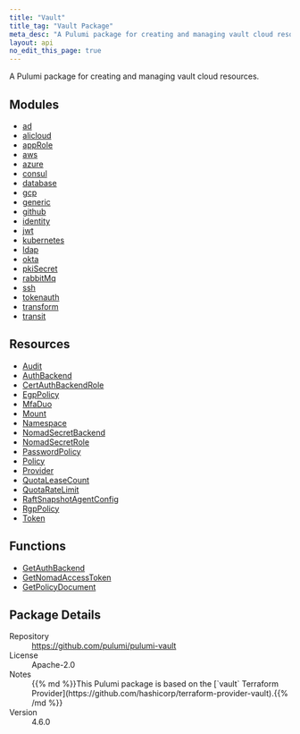 ```yaml
---
title: "Vault"
title_tag: "Vault Package"
meta_desc: "A Pulumi package for creating and managing vault cloud resources."
layout: api
no_edit_this_page: true
---
```


<!-- WARNING: this file was generated by Pulumi Docs Generator. -->
<!-- Do not edit by hand unless you're certain you know what you are doing! -->

A Pulumi package for creating and managing vault cloud resources.

<h2 id="modules">Modules</h2>
<ul class="api">
    <li><a href="ad/" title="ad"><span class="api-symbol api-symbol--module"></span>ad</a></li>
    <li><a href="alicloud/" title="alicloud"><span class="api-symbol api-symbol--module"></span>alicloud</a></li>
    <li><a href="approle/" title="appRole"><span class="api-symbol api-symbol--module"></span>appRole</a></li>
    <li><a href="aws/" title="aws"><span class="api-symbol api-symbol--module"></span>aws</a></li>
    <li><a href="azure/" title="azure"><span class="api-symbol api-symbol--module"></span>azure</a></li>
    <li><a href="consul/" title="consul"><span class="api-symbol api-symbol--module"></span>consul</a></li>
    <li><a href="database/" title="database"><span class="api-symbol api-symbol--module"></span>database</a></li>
    <li><a href="gcp/" title="gcp"><span class="api-symbol api-symbol--module"></span>gcp</a></li>
    <li><a href="generic/" title="generic"><span class="api-symbol api-symbol--module"></span>generic</a></li>
    <li><a href="github/" title="github"><span class="api-symbol api-symbol--module"></span>github</a></li>
    <li><a href="identity/" title="identity"><span class="api-symbol api-symbol--module"></span>identity</a></li>
    <li><a href="jwt/" title="jwt"><span class="api-symbol api-symbol--module"></span>jwt</a></li>
    <li><a href="kubernetes/" title="kubernetes"><span class="api-symbol api-symbol--module"></span>kubernetes</a></li>
    <li><a href="ldap/" title="ldap"><span class="api-symbol api-symbol--module"></span>ldap</a></li>
    <li><a href="okta/" title="okta"><span class="api-symbol api-symbol--module"></span>okta</a></li>
    <li><a href="pkisecret/" title="pkiSecret"><span class="api-symbol api-symbol--module"></span>pkiSecret</a></li>
    <li><a href="rabbitmq/" title="rabbitMq"><span class="api-symbol api-symbol--module"></span>rabbitMq</a></li>
    <li><a href="ssh/" title="ssh"><span class="api-symbol api-symbol--module"></span>ssh</a></li>
    <li><a href="tokenauth/" title="tokenauth"><span class="api-symbol api-symbol--module"></span>tokenauth</a></li>
    <li><a href="transform/" title="transform"><span class="api-symbol api-symbol--module"></span>transform</a></li>
    <li><a href="transit/" title="transit"><span class="api-symbol api-symbol--module"></span>transit</a></li>
</ul>

<h2 id="resources">Resources</h2>
<ul class="api">
    <li><a href="audit" title="Audit"><span class="api-symbol api-symbol--resource"></span>Audit</a></li>
    <li><a href="authbackend" title="AuthBackend"><span class="api-symbol api-symbol--resource"></span>AuthBackend</a></li>
    <li><a href="certauthbackendrole" title="CertAuthBackendRole"><span class="api-symbol api-symbol--resource"></span>CertAuthBackendRole</a></li>
    <li><a href="egppolicy" title="EgpPolicy"><span class="api-symbol api-symbol--resource"></span>EgpPolicy</a></li>
    <li><a href="mfaduo" title="MfaDuo"><span class="api-symbol api-symbol--resource"></span>MfaDuo</a></li>
    <li><a href="mount" title="Mount"><span class="api-symbol api-symbol--resource"></span>Mount</a></li>
    <li><a href="namespace" title="Namespace"><span class="api-symbol api-symbol--resource"></span>Namespace</a></li>
    <li><a href="nomadsecretbackend" title="NomadSecretBackend"><span class="api-symbol api-symbol--resource"></span>NomadSecretBackend</a></li>
    <li><a href="nomadsecretrole" title="NomadSecretRole"><span class="api-symbol api-symbol--resource"></span>NomadSecretRole</a></li>
    <li><a href="passwordpolicy" title="PasswordPolicy"><span class="api-symbol api-symbol--resource"></span>PasswordPolicy</a></li>
    <li><a href="policy" title="Policy"><span class="api-symbol api-symbol--resource"></span>Policy</a></li>
    <li><a href="provider" title="Provider"><span class="api-symbol api-symbol--resource"></span>Provider</a></li>
    <li><a href="quotaleasecount" title="QuotaLeaseCount"><span class="api-symbol api-symbol--resource"></span>QuotaLeaseCount</a></li>
    <li><a href="quotaratelimit" title="QuotaRateLimit"><span class="api-symbol api-symbol--resource"></span>QuotaRateLimit</a></li>
    <li><a href="raftsnapshotagentconfig" title="RaftSnapshotAgentConfig"><span class="api-symbol api-symbol--resource"></span>RaftSnapshotAgentConfig</a></li>
    <li><a href="rgppolicy" title="RgpPolicy"><span class="api-symbol api-symbol--resource"></span>RgpPolicy</a></li>
    <li><a href="token" title="Token"><span class="api-symbol api-symbol--resource"></span>Token</a></li>
</ul>

<h2 id="functions">Functions</h2>
<ul class="api">
    <li><a href="getauthbackend" title="GetAuthBackend"><span class="api-symbol api-symbol--function"></span>GetAuthBackend</a></li>
    <li><a href="getnomadaccesstoken" title="GetNomadAccessToken"><span class="api-symbol api-symbol--function"></span>GetNomadAccessToken</a></li>
    <li><a href="getpolicydocument" title="GetPolicyDocument"><span class="api-symbol api-symbol--function"></span>GetPolicyDocument</a></li>
</ul>

<h2 id="package-details">Package Details</h2>
<dl class="package-details">
	<dt>Repository</dt>
	<dd><a href="https://github.com/pulumi/pulumi-vault">https://github.com/pulumi/pulumi-vault</a></dd>
	<dt>License</dt>
	<dd>Apache-2.0</dd>
	<dt>Notes</dt>
	<dd>{{% md %}}This Pulumi package is based on the [`vault` Terraform Provider](https://github.com/hashicorp/terraform-provider-vault).{{% /md %}}</dd>
	<dt>Version</dt>
	<dd>4.6.0</dd>
</dl>

